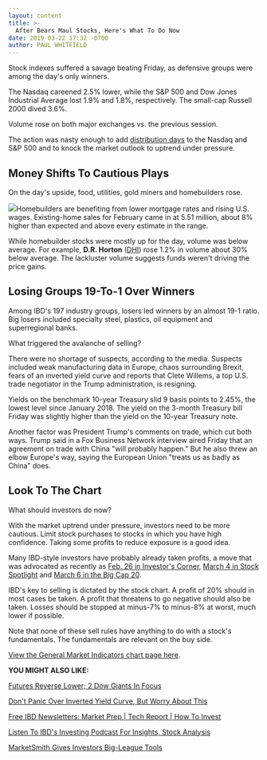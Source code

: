```yaml
---
layout: content
title: >-
  After Bears Maul Stocks, Here's What To Do Now
date: 2019-03-22 17:32 -0700
author: PAUL WHITFIELD
---
```






Stock indexes suffered a savage beating Friday, as defensive groups were among the day's only winners.




The Nasdaq careened 2.5% lower, while the S&P 500 and Dow Jones Industrial Average lost 1.9% and 1.8%, respectively. The small-cap Russell 2000 dived 3.6%.


Volume rose on both major exchanges vs. the previous session.


The action was nasty enough to add [distribution days](https://www.investors.com/how-to-invest/investors-corner/how-to-spot-stock-market-tops-track-the-distribution-days/) to the Nasdaq and S&P 500 and to knock the market outlook to uptrend under pressure.


Money Shifts To Cautious Plays
------------------------------


On the day's upside, food, utilities, gold miners and homebuilders rose.


![](https://www.investors.com/wp-content/uploads/2019/03/MP032219-261x300.jpg)Homebuilders are benefiting from lower mortgage rates and rising U.S. wages. Existing-home sales for February came in at 5.51 million, about 8% higher than expected and above every estimate in the range.


While homebuilder stocks were mostly up for the day, volume was below average. For example, **D.R. Horton** ([DHI](https://research.investors.com/quote.aspx?symbol=DHI)) rose 1.2% in volume about 30% below average. The lackluster volume suggests funds weren't driving the price gains.


Losing Groups 19-To-1 Over Winners
----------------------------------


Among IBD's 197 industry groups, losers led winners by an almost 19-1 ratio. Big losers included specialty steel, plastics, oil equipment and superregional banks.


What triggered the avalanche of selling?


There were no shortage of suspects, according to the media. Suspects included weak manufacturing data in Europe, chaos surrounding Brexit, fears of an inverted yield curve and reports that Clete Willems, a top U.S. trade negotiator in the Trump administration, is resigning.


Yields on the benchmark 10-year Treasury slid 9 basis points to 2.45%, the lowest level since January 2018. The yield on the 3-month Treasury bill Friday was slightly higher than the yield on the 10-year Treasury note.


Another factor was President Trump's comments on trade, which cut both ways. Trump said in a Fox Business Network interview aired Friday that an agreement on trade with China "will probably happen." But he also threw an elbow Europe's way, saying the European Union "treats us as badly as China" does.


Look To The Chart
-----------------


What should investors do now?


With the market uptrend under pressure, investors need to be more cautious. Limit stock purchases to stocks in which you have high confidence. Taking some profits to reduce exposure is a good idea.


Many IBD-style investors have probably already taken profits, a move that was advocated as recently as [Feb. 26 in Investor's Corner](https://www.investors.com/how-to-invest/investors-corner/how-to-handle-stock-market-expectations/), [March 4 in Stock Spotlight](https://www.investors.com/stock-lists/stock-spotlight/when-to-sell-stocks-market-leader-kirkland/) and [March 6 in the Big Cap 20](https://www.investors.com/stock-lists/ibd-big-cap-20/large-caps-stock-market-profit-taking/).


IBD's key to selling is dictated by the stock chart. A profit of 20% should in most cases be taken. A profit that threatens to go negative should also be taken. Losses should be stopped at minus-7% to minus-8% at worst, much lower if possible.


Note that none of these sell rules have anything to do with a stock's fundamentals. The fundamentals are relevant on the buy side.


[View the General Market Indicators chart page here](https://www.investors.com/wp-content/uploads/2019/03/GMI_032519.pdf).


**YOU MIGHT ALSO LIKE:**


[Futures Reverse Lower; 2 Dow Giants In Focus](https://www.investors.com/market-trend/stock-market-today/dow-jones-futures-mueller-report-apple-streaming-service-event-boeing-737-max/)


[Don't Panic Over Inverted Yield Curve, But Worry About This](https://www.investors.com/news/economy/inverted-yield-curve-dont-panic-copper-prices-key-dow-jones/)


[Free IBD Newsletters: Market Prep | Tech Report | How To Invest](https://shop.investors.com/offer/splashresponsive.aspx?id=newsletters-howtoinvest)


[Listen To IBD's Investing Podcast For Insights, Stock Analysis](https://www.investors.com/how-to-invest/investing-podcast-how-to-make-more-money-stock-market-top-stocks-stock-charts/)


[MarketSmith Gives Investors Big-League Tools](https://marketsmith.investors.com/?src=A012BF)





